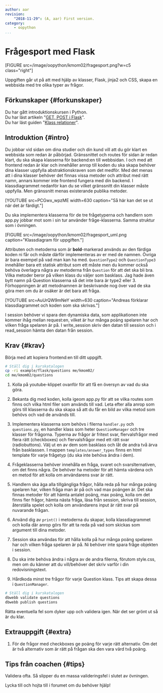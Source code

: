 ```yaml
---
author: aar
revision:
    "2018-11-29": (A, aar) First version.
category:
    - oopython
...
```

Frågesport med Flask
===================================

[FIGURE src=/image/oopython/kmom02/fragesport.png?w=c5 class="right"]

Uppgiften går ut på att med hjälp av klasser, Flask, jinja2 och CSS, skapa en webbsida med tre olika typer av frågor.

<!--more-->


Förkunskaper {#forkunskaper}
-----------------------

Du har gått introduktionskursen i Python.  
Du har läst artikeln "[GET, POST i Flask](kunskap/flask-get-post)".  
Du har läst guiden "[Klass relationer](guide/kom-igang-med-objektorienterad-programmering-i-python)".  



Introduktion {#intro}
-----------------------    

Du jobbar vid sidan om dina studier och din kund vill att du gör klart en webbsida som redan är påbörjad. Gränssnittet och routes för sidan är redan klart, du ska skapa klasserna för backend:en till webbsidan. I och med att frontend redan är klar och innehåller anrop till koden du ska skapa behöver dina klasser uppfylla abstraktionskraven som det medför. Med det menas att i dina klasser behöver det finnas vissa metoder och attribut med rätt namn, annars kommer inte frontend fungera med din backend. I klassdiagrammet nedanför kan du se vilket gränssnitt din klasser måste uppfylla. Men gränssnitt menas existerande publika metoder.

[YOUTUBE src=PCGwx_wpzME width=630 caption="Så här kan det se ut när det är färdigt."]

Du ska implementera klasserna för de tre frågetyperna och handlern som app.py jobbar mot som i sin tur använder fråge-klasserna. Samma struktur som i övningen.

[FIGURE src=/image/oopython/kmom02/fragesport_uml.png caption="Klassdiagram för uppgiften."]

Attributen och metoderna som är **bold**-markerad används av den färdiga koden ni får och måste därför implementeras av er med de namnen. Övriga är bara exempel på vad man kan ha med. `QuestionType2` och `QuestionType3` innehåller bara ett statisk attribut som ett måste men du kommer också behöva överlagra några av metoderna från `Question` för att det ska bli bra. Vilka metoder beror på vilken klass du väljer som basklass. Jag hade även bytt namn på Question klasserna så det inte bara är type2 eller 3. Förhoppningen är att metodnamnen är beskrivande nog över vad de ska göra men om du är osäker är det bara att fråga.

[YOUTUBE src=AuUrQW9mNeY width=630 caption="Andreas förklarar klassdiagrammet och koden som ska skrivas."]

I session behöver vi spara den dynamiska data, som applikationen inte kommer ihåg mellan request:en, vilket är hur många poäng spelaren har och vilken fråga spelaren är på. I write_session skriv den datan till session och i read_session hämta den datan från session.



Krav {#krav}
-----------------------

Börja med att kopiera frontend:en till ditt uppgift.

```bash
# Ställ dig i kurskatalogen
cp -ri example/flask/questions me/kmom02/
cd me/kmom02/questions
```

1. Kolla på youtube-klippet ovanför för att få en översyn av vad du ska göra.

1. Bekanta dig med koden, kolla igeom app.py för att se vilka routes som finns och vilka html filer som används till vad. Leta efter alla anrop som görs till klasserna du ska skapa så att du får en bild av vilka metod som behövs och vad de används till.

1. Implementera klasserna som behövs i filerna `handler.py` och `questions.py`, en handler klass som heter `QuestionManager` och tre klasser för frågorna. Typerna av frågor är fritext svar, flervalsfrågor med flera rätt (checkboxes) och flervalsfrågor med ett rätt svar (radiobuttons). Välj ut en av dem som basklass och låt de andra två ärva från basklassen. I mappen `templates/answer_types` finns en html template för varje frågetyp (du ska inte behöva ändra i dem).

1. Frågeklasserna behöver innehålla en fråga, svaret och svarslternativen, om det finns några. De behöver ha metoder för att hämta värdena och en metod för att kolla om användarens svar är rätt. 

1. Handlern ska äga alla tillgängliga frågor, hålla reda på hur många poäng spelaren har, vilken fråga man är på och vad max poängen är. Det ska finnas metoder för att hämta antalet poäng, max poäng, kolla om det finns fler frågor, hämta nästa fråga, läsa från session, skriva till session, återställa spelet och kolla om användarens input är rätt svar på nuvarande frågan.

1. Använd dig av `print()` i metoderna du skapar, kolla klassdiagrammet och kolla där anrop görs för att ta reda på vad som skickas som argument till dina metoder.

1. Session ska användas för att hålla kolla på hur många poäng spelaren har och vilken fråga spelaren är på. Ni behöver inte spara fråge objekten i session.

1. Du ska inte behöva ändra i några av de andra filerna, förutom style.css, men om du känner att du vill/behöver det skriv varför i din redovisningstext.

1. Hårdkoda minst tre frågor för varje Question klass. Tips att skapa dessa i `QuestionManager`.

```bash
# Ställ dig i kurskatalogen
dbwebb validate questions
dbwebb publish questions
```

Rätta eventuella fel som dyker upp och validera igen. När det ser grönt ut så är du klar.



Extrauppgift {#extra}
-----------------------

1. För de frågor med checkboxes ge poäng för varje rätt alternativ. Om det är två alternativ som är rätt på frågan ska den vara värd två poäng.



Tips från coachen {#tips}
-----------------------


Validera ofta. Så slipper du en massa valideringsfel i slutet av övningen.

Lycka till och hojta till i forumet om du behöver hjälp!
